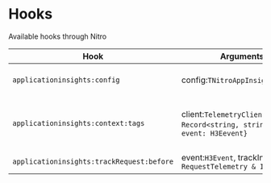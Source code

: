 # Hooks

Available hooks through Nitro

| Hook                                      | Arguments                                                                           | Description                                                           |
| ----------------------------------------- | ----------------------------------------------------------------------------------- | --------------------------------------------------------------------- |
| `applicationinsights:config`              | config:`TNitroAppInsightsConfig`                                                    | When before starting applicationinsights                              |
| `applicationinsights:context:tags`        | client:`TelemetryClient`, tags: `Record<string, string>`, ctx: `{ event: H3Eevent}` | Called when all basic tags has been assigned to the telemetry context |
| `applicationinsights:trackRequest:before` | event:`H3Event`, trackInfo: `RequestTelemetry & Identified`                         | Called before tracking the event.                                     |
